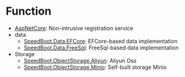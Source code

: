 # Function

* [AspNetCore](./AspNetCore.md): Non-intrusive registration service
* data
   * [SpeedBoot.Data.EFCore](./DataEFCore.md): EFCore-based data implementation
   * [SpeedBoot.Data.FreeSql](./DataFreeSql.md): FreeSql-based data implementation
* Storage
   * [SpeedBoot.ObjectStorage.Aliyun](./ObjectStorageAliyun.md): Aliyun Oss
   * [SpeedBoot.ObjectStorage.Minio](./ObjectStorageMinio.md): Self-built storage Minio